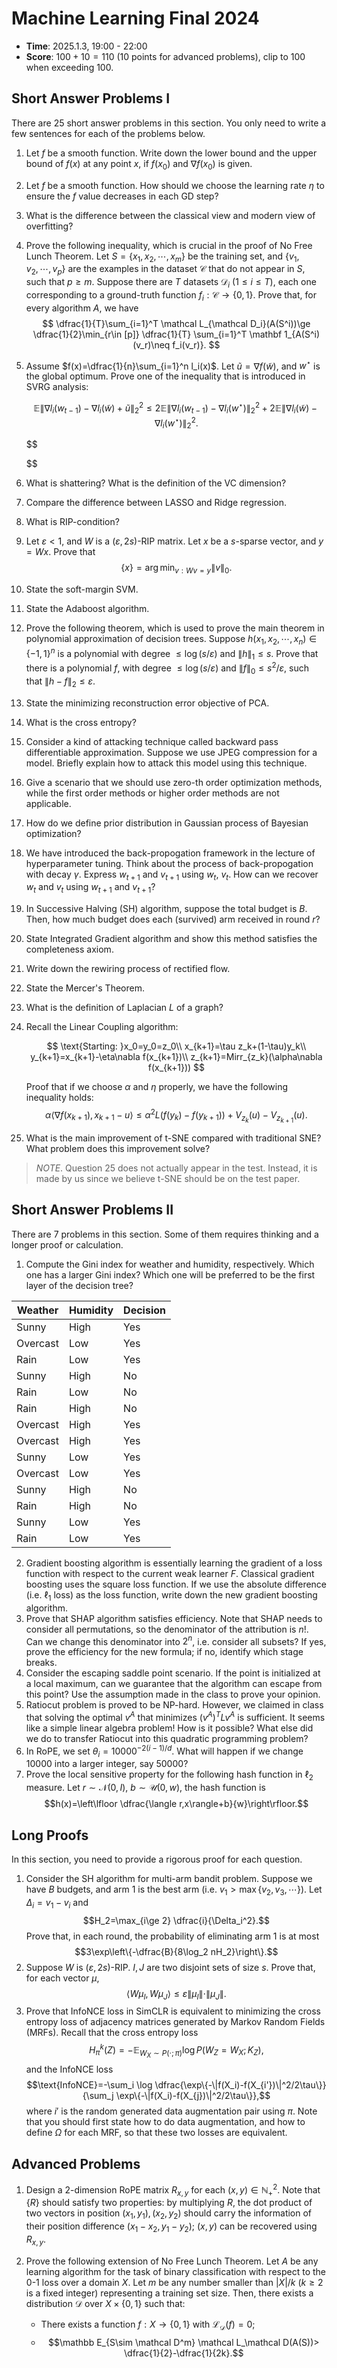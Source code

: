 # Machine Learning Final 2024

- **Time**: 2025.1.3, 19:00 - 22:00
- **Score**: $100+10=110$ ($10$ points for advanced problems), clip to $100$ when exceeding $100$.

## Short Answer Problems I

There are $25$ short answer problems in this section. You only need to write a few sentences for each of the problems below.

1. Let $f$ be a smooth function. Write down the lower bound and the upper bound of $f(x)$ at any point $x$, if $f(x_0)$ and $\nabla f(x_0)$ is given.
2. Let $f$ be a smooth function. How should we choose the learning rate $\eta$ to ensure the $f$ value decreases in each GD step?
3. What is the difference between the classical view and modern view of overfitting?
4. Prove the following inequality, which is crucial in the proof of No Free Lunch Theorem. Let $S=\{x_1,x_2,\cdots,x_m\}$ be the training set, and $\{v_1,v_2,\cdots,v_p\}$ are the examples in the dataset $\mathcal C$ that do not appear in $S$, such that $p\ge m$. Suppose there are $T$ datasets $\mathcal D_{i}$ ($1\le i\le T$), each one corresponding to a ground-truth function $f_i:\mathcal C\to \{0,1\}$. Prove that, for every algorithm $A$, we have
    $$
    \dfrac{1}{T}\sum_{i=1}^T \mathcal L_{\mathcal D_i}(A(S^i))\ge \dfrac{1}{2}\min_{r\in [p]} \dfrac{1}{T} \sum_{i=1}^T \mathbf 1_{A(S^i)(v_r)\neq f_i(v_r)}.
    $$
5. Assume $f(x)=\dfrac{1}{n}\sum_{i=1}^n l_i(x)$. Let $\tilde u=\nabla f(\tilde w)$, and $w^\star$ is the global optimum. Prove one of the inequality that is introduced in SVRG analysis:

   $$
   \mathbb{E}\|\nabla l_i(w_{t-1})-\nabla l_i(\tilde w)+\tilde u\|_2^2\le 2\mathbb{E}\|\nabla l_i(w_{t-1})-\nabla l_i(w^\star)\|_2^2 + 2\mathbb E \| \nabla l_i(\tilde w) - \nabla l_i(w^\star)\|_2^2.
   $$

   $$


   $$
6. What is shattering? What is the definition of the VC dimension?
7. Compare the difference between LASSO and Ridge regression.
8. What is RIP-condition?
9. Let $\varepsilon<1$, and $W$ is a $(\varepsilon,2s)$-RIP matrix. Let $x$ be a $s$-sparse vector, and $y=Wx$. Prove that
$$\{x\}=\arg\min_{v:Wv=y} \|v\|_0.$$
10. State the soft-margin SVM.
11. State the Adaboost algorithm.
12. Prove the following theorem, which is used to prove the main theorem in polynomial approximation of decision trees. Suppose $h(x_1,x_2,\cdots,x_n)\in \{-1,1\}^n$ is a polynomial with degree $\le \log (s/\varepsilon)$ and $\|h\|_1\le s$. Prove that there is a polynomial $f$, with degree $\le \log(s/\varepsilon)$ and $\|f\|_0\le s^2/\varepsilon$, such that $\|h-f\|_2\le \varepsilon$.
13. State the minimizing reconstruction error objective of PCA.
14. What is the cross entropy?
15. Consider a kind of attacking technique called backward pass differentiable approximation. Suppose we use JPEG compression for a model. Briefly explain how to attack this model using this technique.
16. Give a scenario that we should use zero-th order optimization methods, while the first order methods or higher order methods are not applicable.
17. How do we define prior distribution in Gaussian process of Bayesian optimization?
18. We have introduced the back-propogation framework in the lecture of hyperparameter tuning. Think about the process of back-propogation with decay $\gamma$. Express $w_{t+1}$ and $v_{t+1}$ using $w_t$, $v_t$. How can we recover $w_t$ and $v_t$ using $w_{t+1}$ and $v_{t+1}$?
19. In Successive Halving (SH) algorithm, suppose the total budget is $B$. Then, how much budget does each (survived) arm received in round $r$?
20. State Integrated Gradient algorithm and show this method satisfies the completeness axiom.
21. Write down the rewiring process of rectified flow.
22. State the Mercer's Theorem.
23. What is the definition of Laplacian $L$ of a graph?
24. Recall the Linear Coupling algorithm:

    $$
    \text{Starting: }x_0=y_0=z_0\\
    x_{k+1}=\tau z_k+(1-\tau)y_k\\
    y_{k+1}=x_{k+1}-\eta\nabla f(x_{k+1})\\
    z_{k+1}=Mirr_{z_k}(\alpha\nabla f(x_{k+1}))
    $$

    Proof that if we choose $\alpha$ and $\eta$ properly, we have the following inequality holds:
    $$
    \alpha\left<\nabla f(x_{k+1}),x_{k+1}-u\right>\le\alpha^2 L(f(y_k)-f(y_{k+1}))+V_{z_k}(u)-V_{z_{k+1}}(u).
    $$

25. What is the main improvement of t-SNE compared with traditional SNE? What problem does this improvement solve?

> _NOTE_. Question 25 does not actually appear in the test. Instead, it is made by us since we believe t-SNE should be on the test paper.

## Short Answer Problems II

There are $7$ problems in this section. Some of them requires thinking and a longer proof or calculation.

1. Compute the Gini index for weather and humidity, respectively. Which one has a larger Gini index? Which one will be preferred to be the first layer of the decision tree?

| Weather | Humidity | Decision |
|----------|----------|----------|
|    Sunny     |    High     |    Yes     |
|    Overcast     |    Low     |    Yes     |
|    Rain     |    Low     |    Yes     |
|    Sunny     |    High     |    No     |
|    Rain     |    Low     |    No     |
|    Rain     |    High     |    No     |
|    Overcast     |    High     |    Yes     |
|    Overcast     |    High     |    Yes    |
|    Sunny     |    Low     |    Yes     |
|    Overcast     |    Low     |    Yes     |
|    Sunny     |    High     |    No     |
|    Rain     |    High     |    No    |
|    Sunny    |    Low     |    Yes     |
|    Rain     |    Low     |    Yes     |

2. Gradient boosting algorithm is essentially learning the gradient of a loss function with respect to the current weak learner $F$. Classical gradient boosting uses the square loss function. If we use the absolute difference (i.e. $\ell_1$ loss) as the loss function, write down the new gradient boosting algorithm.
3. Prove that SHAP algorithm satisfies efficiency. Note that SHAP needs to consider all permutations, so the denominator of the attribution is $n!$. Can we change this denominator into $2^n$, i.e. consider all subsets? If yes, prove the efficiency for the new formula; if no, identify which stage breaks.
4. Consider the escaping saddle point scenario. If the point is initialized at a local maximum, can we guarantee that the algorithm can escape from this point? Use the assumption made in the class to prove your opinion.
5. Ratiocut problem is proved to be NP-hard. However, we claimed in class that solving the optimal $v^A$ that minimizes $(v^A)^TLv^A$ is sufficient. It seems like a simple linear algebra problem! How is it possible? What else did we do to transfer Ratiocut into this quadratic programming problem?
6. In RoPE, we set $\theta_i=10000^{-2(i-1)/d}$. What will happen if we change $10000$ into a larger integer, say $50000$?
7. Prove the local sensitive property for the following hash function in $\ell_2$ measure. Let $r\sim \mathcal N(0,I)$, $b\sim \mathcal U(0,w)$, the hash function is
$$h(x)=\left\lfloor \dfrac{\langle r,x\rangle+b}{w}\right\rfloor.$$


## Long Proofs

In this section, you need to provide a rigorous proof for each question.

1. Consider the SH algorithm for multi-arm bandit problem. Suppose we have $B$ budgets, and arm 1 is the best arm (i.e. $v_1>\max\{v_2,v_3,\cdots\}$). Let $\Delta_i=v_1-v_i$ and 
    $$H_2=\max_{i\ge 2} \dfrac{i}{\Delta_i^2}.$$
    Prove that, in each round, the probability of eliminating arm 1 is at most
    $$3\exp\left\{-\dfrac{B}{8\log_2 nH_2}\right\}.$$
2. Suppose $W$ is $(\varepsilon,2s)$-RIP. $I,J$ are two disjoint sets of size $s$. Prove that, for each vector $\mu$,
    $$\langle W\mu_I,W\mu_J\rangle\le \varepsilon \|\mu_I\|\cdot\|\mu_J\|.$$
3. Prove that InfoNCE loss in SimCLR is equivalent to minimizing the cross entropy loss of adjacency matrices generated by Markov Random Fields (MRFs). Recall that the cross entropy loss
    $$H_\pi^k(Z)=-\mathbb{E}_{W_X\sim P(\cdot;\pi)} \log P(W_Z=W_X;K_Z),$$
    and the InfoNCE loss
    $$\text{InfoNCE}=-\sum_i \log \dfrac{\exp\{-\|f(X_i)-f(X_{i'})\|^2/2\tau\}}{\sum_j \exp\{-\|f(X_i)-f(X_{j})\|^2/2\tau\}},$$
    where $i'$ is the random generated data augmentation pair using $\pi$. Note that you should first state how to do data augmentation, and how to define $\Omega$ for each MRF, so that these two losses are equivalent.

## Advanced Problems

1. Design a 2-dimension RoPE matrix $R_{x,y}$ for each $(x,y)\in \mathbb{N}_+^2$. Note that $\{R\}$ should satisfy two properties: by multiplying $R$, the dot product of two vectors in position $(x_1,y_1),(x_2,y_2)$ should carry the information of their position difference $(x_1-x_2,y_1-y_2)$; $(x,y)$ can be recovered using $R_{x,y}$.
2. Prove the following extension of No Free Lunch Theorem. Let $A$ be any learning algorithm for the task of binary classification with respect to the $0$-$1$ loss over a domain $X$. Let $m$ be any number smaller than $|X|/k$ ($k\ge 2$ is a fixed integer) representing a training set size. Then, there exists a distribution $\mathcal D$ over $X\times \{0,1\}$ such that:
    
    - There exists a function $f:X\to \{0,1\}$ with $\mathcal L_{\mathcal D}(f)=0$;
    - $$\mathbb E_{S\sim \mathcal D^m} \mathcal L_\mathcal D(A(S))> \dfrac{1}{2}-\dfrac{1}{2k}.$$ 
